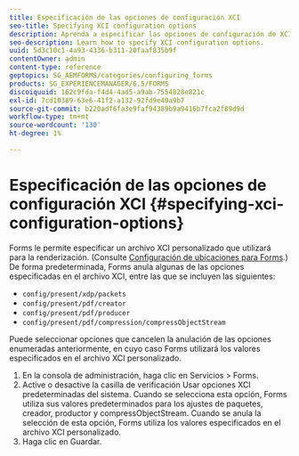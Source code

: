 ```yaml
---
title: Especificación de las opciones de configuración XCI
seo-title: Specifying XCI configuration options
description: Aprenda a especificar las opciones de configuración de XCI.
seo-description: Learn how to specify XCI configuration options.
uuid: 5d3c10c1-4a93-4336-b311-20faaf835b9f
contentOwner: admin
content-type: reference
geptopics: SG_AEMFORMS/categories/configuring_forms
products: SG_EXPERIENCEMANAGER/6.5/FORMS
discoiquuid: 162c9fda-f4d4-4ad5-a9ab-7554828e821c
exl-id: 7cd10389-63e6-41f2-a132-92fd9e40a9b7
source-git-commit: b220adf6fa3e9faf94389b9a9416b7fca2f89d9d
workflow-type: tm+mt
source-wordcount: '130'
ht-degree: 1%

---
```


# Especificación de las opciones de configuración XCI {#specifying-xci-configuration-options}

Forms le permite especificar un archivo XCI personalizado que utilizará para la renderización. (Consulte [Configuración de ubicaciones para Forms](/help/forms/using/admin-help/configuring-locations-forms.md#configuring-locations-for-forms).) De forma predeterminada, Forms anula algunas de las opciones especificadas en el archivo XCI, entre las que se incluyen las siguientes:

* `config/present/xdp/packets`
* `config/present/pdf/creator`
* `config/present/pdf/producer`
* `config/present/pdf/compression/compressObjectStream`

Puede seleccionar opciones que cancelen la anulación de las opciones enumeradas anteriormente, en cuyo caso Forms utilizará los valores especificados en el archivo XCI personalizado.

1. En la consola de administración, haga clic en Servicios > Forms.
1. Active o desactive la casilla de verificación Usar opciones XCI predeterminadas del sistema. Cuando se selecciona esta opción, Forms utiliza sus valores predeterminados para los ajustes de paquetes, creador, productor y compressObjectStream. Cuando se anula la selección de esta opción, Forms utiliza los valores especificados en el archivo XCI personalizado.
1. Haga clic en Guardar.
